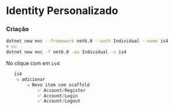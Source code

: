 # Identity Personalizado

<style>
@import url("./sty.css");
</style>

### Criação

```sh
dotnet new mvc --framework net6.0 --auth Individual --name is4
# ou
dotnet new mvc -f net6.0 -au Individual -n is4
```

No <span class="vs"> </span> clique com <span class="bt_right"> </span> em `is4`:

```csharp
   is4
	⤷ adicionar
		⤷ Novo item com scaffold
			✅ Account/Register
			✅ Account/Login
			✅ Account/Logout
```
